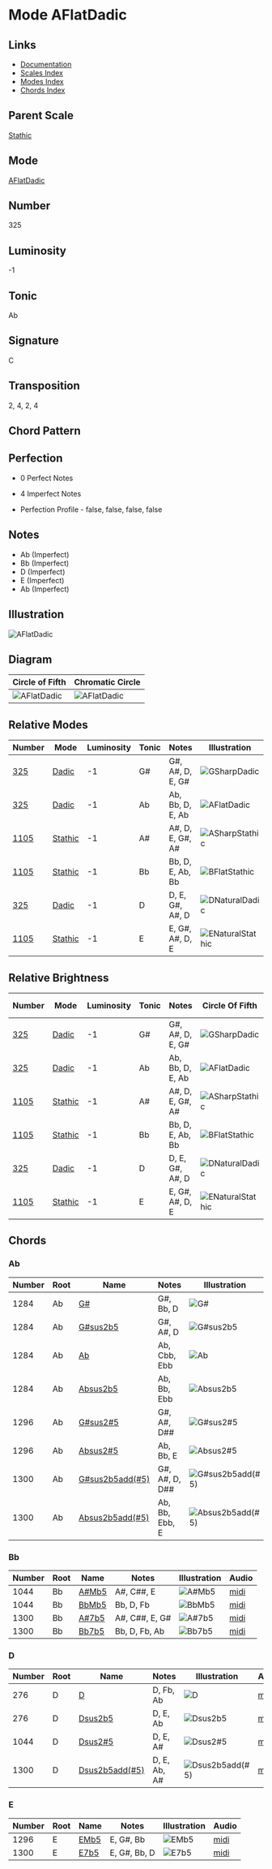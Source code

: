 # Mode AFlatDadic

## Links

- [Documentation](README.md)
- [Scales Index](Scales.md)
- [Modes Index](Modes.md)
- [Chords Index](Chords.md)

## Parent Scale

[Stathic](ScaleStathic.md)

## Mode

[AFlatDadic](ModeAFlatDadic.md)

## Number

325

## Luminosity

-1

## Tonic

Ab

## Signature

C

## Transposition

2, 4, 2, 4

## Chord Pattern



## Perfection

 - 0 Perfect Notes

 - 4 Imperfect Notes

 - Perfection Profile - false, false, false, false

## Notes

- Ab (Imperfect)
- Bb (Imperfect)
- D (Imperfect)
- E (Imperfect)
- Ab (Imperfect)

## Illustration

![AFlatDadic](ModeAFlatDadic.png)

## Diagram

| Circle of Fifth | Chromatic Circle |
|-----------------|------------------|
| ![AFlatDadic](CircleOfFifthModeAFlatDadic.svg) | ![AFlatDadic](ChromaticCircleModeAFlatDadic.svg) |
## Relative Modes

| Number | Mode | Luminosity | Tonic | Notes | Illustration |
|--------|------|------------|-------|-------|--------------|
| [325](https://ianring.com/musictheory/scales/325) | [Dadic](ModeDadic.md) | -1 | G# | G#, A#, D, E, G# | ![GSharpDadic](ModeGSharpDadic.png) |
| [325](https://ianring.com/musictheory/scales/325) | [Dadic](ModeDadic.md) | -1 | Ab | Ab, Bb, D, E, Ab | ![AFlatDadic](ModeAFlatDadic.png) |
| [1105](https://ianring.com/musictheory/scales/1105) | [Stathic](ModeStathic.md) | -1 | A# | A#, D, E, G#, A# | ![ASharpStathic](ModeASharpStathic.png) |
| [1105](https://ianring.com/musictheory/scales/1105) | [Stathic](ModeStathic.md) | -1 | Bb | Bb, D, E, Ab, Bb | ![BFlatStathic](ModeBFlatStathic.png) |
| [325](https://ianring.com/musictheory/scales/325) | [Dadic](ModeDadic.md) | -1 | D | D, E, G#, A#, D | ![DNaturalDadic](ModeDNaturalDadic.png) |
| [1105](https://ianring.com/musictheory/scales/1105) | [Stathic](ModeStathic.md) | -1 | E | E, G#, A#, D, E | ![ENaturalStathic](ModeENaturalStathic.png) |
## Relative Brightness

| Number | Mode | Luminosity | Tonic | Notes | Circle Of Fifth | Chromatic Circle |
|--------|------|------------|-------|-------|-----------------|------------------|
| [325](https://ianring.com/musictheory/scales/325) | [Dadic](ModeDadic.md) | -1 | G# | G#, A#, D, E, G# | ![GSharpDadic](CircleOfFifthModeGSharpDadic.svg) | ![GSharpDadic](ChromaticCircleModeGSharpDadic.svg) |
| [325](https://ianring.com/musictheory/scales/325) | [Dadic](ModeDadic.md) | -1 | Ab | Ab, Bb, D, E, Ab | ![AFlatDadic](CircleOfFifthModeAFlatDadic.svg) | ![AFlatDadic](ChromaticCircleModeAFlatDadic.svg) |
| [1105](https://ianring.com/musictheory/scales/1105) | [Stathic](ModeStathic.md) | -1 | A# | A#, D, E, G#, A# | ![ASharpStathic](CircleOfFifthModeASharpStathic.svg) | ![ASharpStathic](ChromaticCircleModeASharpStathic.svg) |
| [1105](https://ianring.com/musictheory/scales/1105) | [Stathic](ModeStathic.md) | -1 | Bb | Bb, D, E, Ab, Bb | ![BFlatStathic](CircleOfFifthModeBFlatStathic.svg) | ![BFlatStathic](ChromaticCircleModeBFlatStathic.svg) |
| [325](https://ianring.com/musictheory/scales/325) | [Dadic](ModeDadic.md) | -1 | D | D, E, G#, A#, D | ![DNaturalDadic](CircleOfFifthModeDNaturalDadic.svg) | ![DNaturalDadic](ChromaticCircleModeDNaturalDadic.svg) |
| [1105](https://ianring.com/musictheory/scales/1105) | [Stathic](ModeStathic.md) | -1 | E | E, G#, A#, D, E | ![ENaturalStathic](CircleOfFifthModeENaturalStathic.svg) | ![ENaturalStathic](ChromaticCircleModeENaturalStathic.svg) |

## Chords

### Ab

| Number | Root | Name | Notes | Illustration | Audio |
|--------|------|------|-------|--------------|-------|
| 1284 | Ab | [G#](ChordGSharpDiminishedFlatThird.md) | G#, Bb, D | ![G#](ChordGSharpDiminishedFlatThirdRootPosition.png) | [midi](ChordGSharpDiminishedFlatThirdRootPosition.mid) |
| 1284 | Ab | [G#sus2b5](ChordGSharpSuspendedSecondFlatFifth.md) | G#, A#, D | ![G#sus2b5](ChordGSharpSuspendedSecondFlatFifthRootPosition.png) | [midi](ChordGSharpSuspendedSecondFlatFifthRootPosition.mid) |
| 1284 | Ab | [Ab](ChordAFlatDiminishedFlatThird.md) | Ab, Cbb, Ebb | ![Ab](ChordAFlatDiminishedFlatThirdRootPosition.png) | [midi](ChordAFlatDiminishedFlatThirdRootPosition.mid) |
| 1284 | Ab | [Absus2b5](ChordAFlatSuspendedSecondFlatFifth.md) | Ab, Bb, Ebb | ![Absus2b5](ChordAFlatSuspendedSecondFlatFifthRootPosition.png) | [midi](ChordAFlatSuspendedSecondFlatFifthRootPosition.mid) |
| 1296 | Ab | [G#sus2#5](ChordGSharpSuspendedSecondSharpFifth.md) | G#, A#, D## | ![G#sus2#5](ChordGSharpSuspendedSecondSharpFifthRootPosition.png) | [midi](ChordGSharpSuspendedSecondSharpFifthRootPosition.mid) |
| 1296 | Ab | [Absus2#5](ChordAFlatSuspendedSecondSharpFifth.md) | Ab, Bb, E | ![Absus2#5](ChordAFlatSuspendedSecondSharpFifthRootPosition.png) | [midi](ChordAFlatSuspendedSecondSharpFifthRootPosition.mid) |
| 1300 | Ab | [G#sus2b5add(#5)](ChordGSharpSuspendedSecondFlatFifthAddSharpFifth.md) | G#, A#, D, D## | ![G#sus2b5add(#5)](ChordGSharpSuspendedSecondFlatFifthAddSharpFifthRootPosition.png) | [midi](ChordGSharpSuspendedSecondFlatFifthAddSharpFifthRootPosition.mid) |
| 1300 | Ab | [Absus2b5add(#5)](ChordAFlatSuspendedSecondFlatFifthAddSharpFifth.md) | Ab, Bb, Ebb, E | ![Absus2b5add(#5)](ChordAFlatSuspendedSecondFlatFifthAddSharpFifthRootPosition.png) | [midi](ChordAFlatSuspendedSecondFlatFifthAddSharpFifthRootPosition.mid) |

### Bb

| Number | Root | Name | Notes | Illustration | Audio |
|--------|------|------|-------|--------------|-------|
| 1044 | Bb | [A#Mb5](ChordASharpMajorFlatFifth.md) | A#, C##, E | ![A#Mb5](ChordASharpMajorFlatFifthRootPosition.png) | [midi](ChordASharpMajorFlatFifthRootPosition.mid) |
| 1044 | Bb | [BbMb5](ChordBFlatMajorFlatFifth.md) | Bb, D, Fb | ![BbMb5](ChordBFlatMajorFlatFifthRootPosition.png) | [midi](ChordBFlatMajorFlatFifthRootPosition.mid) |
| 1300 | Bb | [A#7b5](ChordASharpDominantSeventhFlatFifth.md) | A#, C##, E, G# | ![A#7b5](ChordASharpDominantSeventhFlatFifthRootPosition.png) | [midi](ChordASharpDominantSeventhFlatFifthRootPosition.mid) |
| 1300 | Bb | [Bb7b5](ChordBFlatDominantSeventhFlatFifth.md) | Bb, D, Fb, Ab | ![Bb7b5](ChordBFlatDominantSeventhFlatFifthRootPosition.png) | [midi](ChordBFlatDominantSeventhFlatFifthRootPosition.mid) |

### D

| Number | Root | Name | Notes | Illustration | Audio |
|--------|------|------|-------|--------------|-------|
| 276 | D | [D](ChordDNaturalDiminishedFlatThird.md) | D, Fb, Ab | ![D](ChordDNaturalDiminishedFlatThirdRootPosition.png) | [midi](ChordDNaturalDiminishedFlatThirdRootPosition.mid) |
| 276 | D | [Dsus2b5](ChordDNaturalSuspendedSecondFlatFifth.md) | D, E, Ab | ![Dsus2b5](ChordDNaturalSuspendedSecondFlatFifthRootPosition.png) | [midi](ChordDNaturalSuspendedSecondFlatFifthRootPosition.mid) |
| 1044 | D | [Dsus2#5](ChordDNaturalSuspendedSecondSharpFifth.md) | D, E, A# | ![Dsus2#5](ChordDNaturalSuspendedSecondSharpFifthRootPosition.png) | [midi](ChordDNaturalSuspendedSecondSharpFifthRootPosition.mid) |
| 1300 | D | [Dsus2b5add(#5)](ChordDNaturalSuspendedSecondFlatFifthAddSharpFifth.md) | D, E, Ab, A# | ![Dsus2b5add(#5)](ChordDNaturalSuspendedSecondFlatFifthAddSharpFifthRootPosition.png) | [midi](ChordDNaturalSuspendedSecondFlatFifthAddSharpFifthRootPosition.mid) |

### E

| Number | Root | Name | Notes | Illustration | Audio |
|--------|------|------|-------|--------------|-------|
| 1296 | E | [EMb5](ChordENaturalMajorFlatFifth.md) | E, G#, Bb | ![EMb5](ChordENaturalMajorFlatFifthRootPosition.png) | [midi](ChordENaturalMajorFlatFifthRootPosition.mid) |
| 1300 | E | [E7b5](ChordENaturalDominantSeventhFlatFifth.md) | E, G#, Bb, D | ![E7b5](ChordENaturalDominantSeventhFlatFifthRootPosition.png) | [midi](ChordENaturalDominantSeventhFlatFifthRootPosition.mid) |

